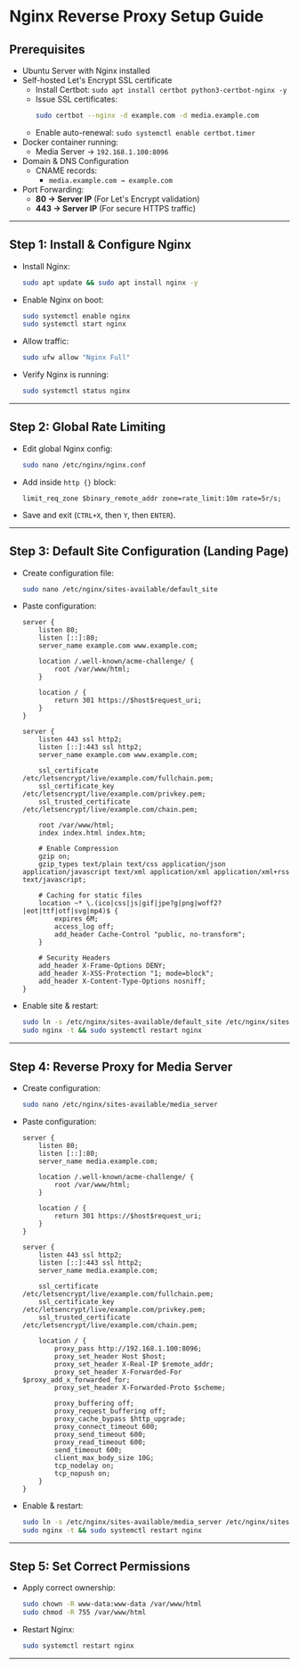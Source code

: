 # Nginx Reverse Proxy Setup Guide
## Prerequisites
  - Ubuntu Server with Nginx installed
  - Self-hosted Let's Encrypt SSL certificate
    - Install Certbot: `sudo apt install certbot python3-certbot-nginx -y`
    - Issue SSL certificates:
      ```bash
      sudo certbot --nginx -d example.com -d media.example.com
      ```
    - Enable auto-renewal: `sudo systemctl enable certbot.timer`
  - Docker container running:
    - Media Server → `192.168.1.100:8096`
  - Domain & DNS Configuration
    - CNAME records:
      - `media.example.com → example.com`
  - Port Forwarding:
    - **80 → Server IP** (For Let's Encrypt validation)
    - **443 → Server IP** (For secure HTTPS traffic)
---
## Step 1: Install & Configure Nginx
  - Install Nginx:  
    ```bash
    sudo apt update && sudo apt install nginx -y
    ```
  - Enable Nginx on boot:
    ```bash
    sudo systemctl enable nginx
    sudo systemctl start nginx
    ```
  - Allow traffic:
    ```bash
    sudo ufw allow "Nginx Full"
    ```
  - Verify Nginx is running:
    ```bash
    sudo systemctl status nginx
    ```
---
## Step 2: Global Rate Limiting
  - Edit global Nginx config:
    ```bash
    sudo nano /etc/nginx/nginx.conf
    ```
  - Add inside `http {}` block:
    ```nginx
    limit_req_zone $binary_remote_addr zone=rate_limit:10m rate=5r/s;
    ```
  - Save and exit (`CTRL+X`, then `Y`, then `ENTER`).
---
## Step 3: Default Site Configuration (Landing Page)
  - Create configuration file:
    ```bash
    sudo nano /etc/nginx/sites-available/default_site
    ```
  - Paste configuration:
    ```nginx
    server {
        listen 80;
        listen [::]:80;
        server_name example.com www.example.com;

        location /.well-known/acme-challenge/ {
            root /var/www/html;
        }

        location / {
            return 301 https://$host$request_uri;
        }
    }

    server {
        listen 443 ssl http2;
        listen [::]:443 ssl http2;
        server_name example.com www.example.com;

        ssl_certificate /etc/letsencrypt/live/example.com/fullchain.pem;
        ssl_certificate_key /etc/letsencrypt/live/example.com/privkey.pem;
        ssl_trusted_certificate /etc/letsencrypt/live/example.com/chain.pem;

        root /var/www/html;
        index index.html index.htm;

        # Enable Compression
        gzip on;
        gzip_types text/plain text/css application/json application/javascript text/xml application/xml application/xml+rss text/javascript;

        # Caching for static files
        location ~* \.(ico|css|js|gif|jpe?g|png|woff2?|eot|ttf|otf|svg|mp4)$ {
            expires 6M;
            access_log off;
            add_header Cache-Control "public, no-transform";
        }

        # Security Headers
        add_header X-Frame-Options DENY;
        add_header X-XSS-Protection "1; mode=block";
        add_header X-Content-Type-Options nosniff;
    }
    ```
  - Enable site & restart:
    ```bash
    sudo ln -s /etc/nginx/sites-available/default_site /etc/nginx/sites-enabled/
    sudo nginx -t && sudo systemctl restart nginx
    ```
---
## Step 4: Reverse Proxy for Media Server
  - Create configuration:
    ```bash
    sudo nano /etc/nginx/sites-available/media_server
    ```
  - Paste configuration:
    ```nginx
    server {
        listen 80;
        listen [::]:80;
        server_name media.example.com;

        location /.well-known/acme-challenge/ {
            root /var/www/html;
        }

        location / {
            return 301 https://$host$request_uri;
        }
    }

    server {
        listen 443 ssl http2;
        listen [::]:443 ssl http2;
        server_name media.example.com;

        ssl_certificate /etc/letsencrypt/live/example.com/fullchain.pem;
        ssl_certificate_key /etc/letsencrypt/live/example.com/privkey.pem;
        ssl_trusted_certificate /etc/letsencrypt/live/example.com/chain.pem;

        location / {
            proxy_pass http://192.168.1.100:8096;
            proxy_set_header Host $host;
            proxy_set_header X-Real-IP $remote_addr;
            proxy_set_header X-Forwarded-For $proxy_add_x_forwarded_for;
            proxy_set_header X-Forwarded-Proto $scheme;

            proxy_buffering off;
            proxy_request_buffering off;
            proxy_cache_bypass $http_upgrade;
            proxy_connect_timeout 600;
            proxy_send_timeout 600;
            proxy_read_timeout 600;
            send_timeout 600;
            client_max_body_size 10G;
            tcp_nodelay on;
            tcp_nopush on;
        }
    }
    ```
  - Enable & restart:
    ```bash
    sudo ln -s /etc/nginx/sites-available/media_server /etc/nginx/sites-enabled/
    sudo nginx -t && sudo systemctl restart nginx
    ```
---
## Step 5: Set Correct Permissions
  - Apply correct ownership:
    ```bash
    sudo chown -R www-data:www-data /var/www/html
    sudo chmod -R 755 /var/www/html
    ```
  - Restart Nginx:
    ```bash
    sudo systemctl restart nginx
    ```
---
